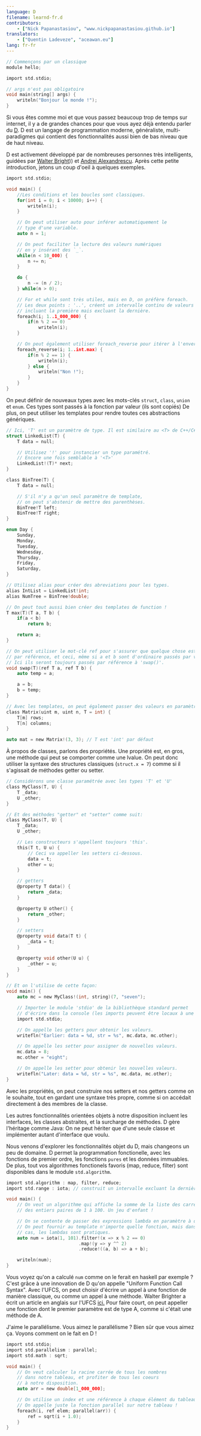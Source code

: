 ```yaml
---
language: D
filename: learnd-fr.d
contributors:
    - ["Nick Papanastasiou", "www.nickpapanastasiou.github.io"]
translators:
    - ["Quentin Ladeveze", "aceawan.eu"]
lang: fr-fr
---
```


```c
// Commençons par un classique
module hello;

import std.stdio;

// args n'est pas obligatoire
void main(string[] args) {
    writeln("Bonjour le monde !");
}
```

Si vous êtes comme moi et que vous passez beaucoup trop de temps sur internet, il y a
de grandes chances pour que vous ayez déjà entendu parler du [D](http://dlang.org/).
D est un langage de programmation moderne, généraliste, multi-paradigmes qui contient
des fonctionnalités aussi bien de bas niveau que de haut niveau.

D est activement développé par de nombreuses personnes très intelligents, guidées par
[Walter Bright](https://fr.wikipedia.org/wiki/Walter_Bright))) et
[Andrei Alexandrescu](https://fr.wikipedia.org/wiki/Andrei_Alexandrescu).
Après cette petite introduction, jetons un coup d'oeil à quelques exemples.

```c
import std.stdio;

void main() {
    //Les conditions et les boucles sont classiques.
    for(int i = 0; i < 10000; i++) {
        writeln(i);
    }

    // On peut utiliser auto pour inférer automatiquement le
    // type d'une variable.
    auto n = 1;

    // On peut faciliter la lecture des valeurs numériques
    // en y insérant des `_`.
    while(n < 10_000) {
        n += n;
    }

    do {
        n -= (n / 2);
    } while(n > 0);

    // For et while sont très utiles, mais en D, on préfère foreach.
    // Les deux points : '..', créent un intervalle continu de valeurs
    // incluant la première mais excluant la dernière.
    foreach(i; 1..1_000_000) {
        if(n % 2 == 0)
            writeln(i);
    }

    // On peut également utiliser foreach_reverse pour itérer à l'envers.
    foreach_reverse(i; 1..int.max) {
        if(n % 2 == 1) {
            writeln(i);
        } else {
            writeln("Non !");
        }
    }
}
```
On peut définir de nouveaux types avec les mots-clés `struct`, `class`,
`union` et `enum`. Ces types sont passés à la fonction par valeur (ils sont copiés)
De plus, on peut utiliser les templates pour rendre toutes ces abstractions génériques.

```c
// Ici, 'T' est un paramètre de type. Il est similaire au <T> de C++/C#/Java.
struct LinkedList(T) {
    T data = null;

	// Utilisez '!' pour instancier un type paramétré.
	// Encore une fois semblable à '<T>'
    LinkedList!(T)* next;
}

class BinTree(T) {
    T data = null;

    // S'il n'y a qu'un seul paramètre de template,
    // on peut s'abstenir de mettre des parenthèses.
    BinTree!T left;
    BinTree!T right;
}

enum Day {
    Sunday,
    Monday,
    Tuesday,
    Wednesday,
    Thursday,
    Friday,
    Saturday,
}

// Utilisez alias pour créer des abreviations pour les types.
alias IntList = LinkedList!int;
alias NumTree = BinTree!double;

// On peut tout aussi bien créer des templates de function !
T max(T)(T a, T b) {
    if(a < b)
        return b;

    return a;
}

// On peut utiliser le mot-clé ref pour s'assurer que quelque chose est passé
// par référence, et ceci, même si a et b sont d'ordinaire passés par valeur.
// Ici ils seront toujours passés par référence à 'swap()'.
void swap(T)(ref T a, ref T b) {
    auto temp = a;

    a = b;
    b = temp;
}

// Avec les templates, on peut également passer des valeurs en paramètres.
class Matrix(uint m, uint n, T = int) {
    T[m] rows;
    T[n] columns;
}

auto mat = new Matrix!(3, 3); // T est 'int' par défaut

```
À propos de classes, parlons des propriétés. Une propriété est, en gros,
une méthode qui peut se comporter comme une lvalue. On peut donc utiliser
la syntaxe des structures classiques (`struct.x = 7`) comme si il
s'agissait de méthodes getter ou setter.

```c
// Considérons une classe paramétrée avec les types 'T' et 'U'
class MyClass(T, U) {
    T _data;
    U _other;
}

// Et des méthodes "getter" et "setter" comme suit:
class MyClass(T, U) {
    T _data;
    U _other;

	// Les constructeurs s'appellent toujours 'this'.
    this(T t, U u) {
		// Ceci va appeller les setters ci-dessous.
        data = t;
        other = u;
    }

    // getters
    @property T data() {
        return _data;
    }

    @property U other() {
        return _other;
    }

    // setters
    @property void data(T t) {
        _data = t;
    }

    @property void other(U u) {
        _other = u;
    }
}

// Et on l'utilise de cette façon:
void main() {
    auto mc = new MyClass!(int, string)(7, "seven");

	// Importer le module 'stdio' de la bibliothèque standard permet
	// d'écrire dans la console (les imports peuvent être locaux à une portée)
    import std.stdio;

	// On appelle les getters pour obtenir les valeurs.
    writefln("Earlier: data = %d, str = %s", mc.data, mc.other);

	// On appelle les setter pour assigner de nouvelles valeurs.
    mc.data = 8;
    mc.other = "eight";

	// On appelle les setter pour obtenir les nouvelles valeurs.
    writefln("Later: data = %d, str = %s", mc.data, mc.other);
}
```
Avec les propriétés, on peut construire nos setters et nos getters
comme on le souhaite, tout en gardant une syntaxe très propre,
comme si on accédait directement à des membres de la classe.

Les autres fonctionnalités orientées objets à notre disposition
incluent les interfaces, les classes abstraites, et la surcharge
de méthodes. D gère l'héritage comme Java: On ne peut hériter que
d'une seule classe et implémenter autant d'interface que voulu.

Nous venons d'explorer les fonctionnalités objet du D, mais changeons
un peu de domaine. D permet la programmation fonctionelle, avec les fonctions
de premier ordre, les fonctions `pures` et les données immuables.
De plus, tout vos algorithmes fonctionels favoris (map, reduce, filter)
sont disponibles dans le module `std.algorithm`.

```c
import std.algorithm : map, filter, reduce;
import std.range : iota; // construit un intervalle excluant la dernière valeur.

void main() {
	// On veut un algorithme qui affiche la somme de la liste des carrés
	// des entiers paires de 1 à 100. Un jeu d'enfant !

	// On se contente de passer des expressions lambda en paramètre à des templates.
	// On peut fournir au template n'importe quelle fonction, mais dans notre
	// cas, les lambdas sont pratiques.
    auto num = iota(1, 101).filter!(x => x % 2 == 0)
                           .map!(y => y ^^ 2)
                           .reduce!((a, b) => a + b);

    writeln(num);
}
```

Vous voyez qu'on a calculé `num` comme on le ferait en haskell par exemple ?
C'est grâce à une innovation de D qu'on appelle "Uniform Function Call Syntax".
Avec l'UFCS, on peut choisir d'écrire un appel à une fonction de manière
classique, ou comme un appel à une méthode. Walter Brighter a écrit un
article en anglais sur l'UFCS [ici.](http://www.drdobbs.com/cpp/uniform-function-call-syntax/232700394)
Pour faire court, on peut appeller une fonction dont le premier paramètre
est de type A, comme si c'était une méthode de A.

J'aime le parallélisme. Vous aimez le parallélisme ? Bien sûr que vous aimez ça.
Voyons comment on le fait en D !

```c
import std.stdio;
import std.parallelism : parallel;
import std.math : sqrt;

void main() {
    // On veut calculer la racine carrée de tous les nombres
    // dans notre tableau, et profiter de tous les coeurs
    // à notre disposition.
    auto arr = new double[1_000_000];

    // On utilise un index et une référence à chaque élément du tableau.
    // On appelle juste la fonction parallel sur notre tableau !
    foreach(i, ref elem; parallel(arr)) {
        ref = sqrt(i + 1.0);
    }
}


```
